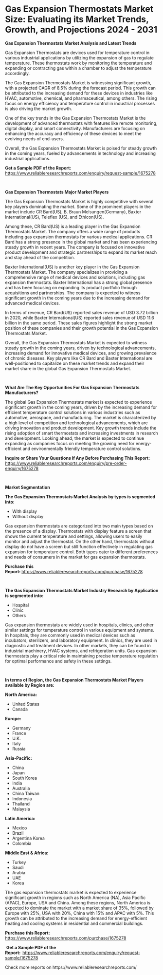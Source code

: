 <p><h1>Gas Expansion Thermostats Market Size: Evaluating its Market Trends, Growth, and Projections 2024 - 2031</h1></p><p><strong>Gas Expansion Thermostats Market Analysis and Latest Trends</strong></p>
<p><p>Gas Expansion Thermostats are devices used for temperature control in various industrial applications by utilizing the expansion of gas to regulate temperature. These thermostats work by monitoring the temperature and expanding or contracting gas within a chamber to adjust the temperature accordingly.</p><p>The Gas Expansion Thermostats Market is witnessing significant growth, with a projected CAGR of 8.5% during the forecast period. This growth can be attributed to the increasing demand for these devices in industries like HVAC, automotive, chemical, and pharmaceutical, among others. The rising focus on energy efficiency and temperature control in industrial processes is also driving the market growth.</p><p>One of the key trends in the Gas Expansion Thermostats Market is the development of advanced thermostats with features like remote monitoring, digital display, and smart connectivity. Manufacturers are focusing on enhancing the accuracy and efficiency of these devices to meet the evolving needs of end-users.</p><p>Overall, the Gas Expansion Thermostats Market is poised for steady growth in the coming years, fueled by advancements in technology and increasing industrial applications.</p></p>
<p><strong>Get a Sample PDF of the Report:&nbsp;</strong> <a href="https://www.reliableresearchreports.com/enquiry/request-sample/1675278">https://www.reliableresearchreports.com/enquiry/request-sample/1675278</a></p>
<p>&nbsp;</p>
<p><strong>Gas Expansion Thermostats Major Market Players</strong></p>
<p><p>The Gas Expansion Thermostats Market is highly competitive with several key players dominating the market. Some of the prominent players in the market include CR Bard(US), B. Braun Melsungen(Germany), Baxter International(US), Teleflex (US), and Ethicon(US). </p><p>Among these, CR Bard(US) is a leading player in the Gas Expansion Thermostats Market. The company offers a wide range of products including gas expansion thermostats for various medical applications. CR Bard has a strong presence in the global market and has been experiencing steady growth in recent years. The company is focused on innovative product development and strategic partnerships to expand its market reach and stay ahead of the competition.</p><p>Baxter International(US) is another key player in the Gas Expansion Thermostats Market. The company specializes in providing a comprehensive range of medical devices and solutions, including gas expansion thermostats. Baxter International has a strong global presence and has been focusing on expanding its product portfolio through acquisitions and partnerships. The company is expected to witness significant growth in the coming years due to the increasing demand for advanced medical devices.</p><p>In terms of revenue, CR Bard(US) reported sales revenue of USD 3.72 billion in 2020, while Baxter International(US) reported sales revenue of USD 11.6 billion in the same period. These sales figures highlight the strong market position of these companies and their growth potential in the Gas Expansion Thermostats Market.</p><p>Overall, the Gas Expansion Thermostats Market is expected to witness steady growth in the coming years, driven by technological advancements, increasing demand for innovative medical devices, and growing prevalence of chronic diseases. Key players like CR Bard and Baxter International are well-positioned to capitalize on these market trends and expand their market share in the global Gas Expansion Thermostats Market.</p></p>
<p>&nbsp;</p>
<p><strong>What Are The Key Opportunities For Gas Expansion Thermostats Manufacturers?</strong></p>
<p><p>The global Gas Expansion Thermostats market is expected to experience significant growth in the coming years, driven by the increasing demand for efficient temperature control solutions in various industries such as automotive, aerospace, and manufacturing. The market is characterized by a high level of competition and technological advancements, which are driving innovation and product development. Key growth trends include the rising adoption of smart thermostats and increasing investments in research and development. Looking ahead, the market is expected to continue expanding as companies focus on meeting the growing need for energy-efficient and environmentally friendly temperature control solutions.</p></p>
<p><strong>Inquire or Share Your Questions If Any Before Purchasing This Report:</strong> <a href="https://www.reliableresearchreports.com/enquiry/pre-order-enquiry/1675278">https://www.reliableresearchreports.com/enquiry/pre-order-enquiry/1675278</a></p>
<p>&nbsp;</p>
<p><strong>Market Segmentation</strong></p>
<p><strong>The Gas Expansion Thermostats Market Analysis by types is segmented into:</strong></p>
<p><ul><li>With display</li><li>Without display</li></ul></p>
<p><p>Gas expansion thermostats are categorized into two main types based on the presence of a display. Thermostats with display feature a screen that shows the current temperature and settings, allowing users to easily monitor and adjust the thermostat. On the other hand, thermostats without display do not have a screen but still function effectively in regulating gas expansion for temperature control. Both types cater to different preferences and needs of consumers in the market for gas expansion thermostats.</p></p>
<p><strong>Purchase this Report:&nbsp;</strong><a href="https://www.reliableresearchreports.com/purchase/1675278">https://www.reliableresearchreports.com/purchase/1675278</a></p>
<p>&nbsp;</p>
<p><strong>The Gas Expansion Thermostats Market Industry Research by Application is segmented into:</strong></p>
<p><ul><li>Hospital</li><li>Clinic</li><li>Others</li></ul></p>
<p><p>Gas expansion thermostats are widely used in hospitals, clinics, and other similar settings for temperature control in various equipment and systems. In hospitals, they are commonly used in medical devices such as incubators, sterilizers, and laboratory equipment. In clinics, they are used in diagnostic and treatment devices. In other markets, they can be found in industrial machinery, HVAC systems, and refrigeration units. Gas expansion thermostats play a critical role in maintaining precise temperature regulation for optimal performance and safety in these settings.</p></p>
<p>&nbsp;</p>
<p><strong>In terms of Region, the Gas Expansion Thermostats Market Players available by Region are:</strong></p>
<p>
    <p> <strong> North America: </strong>
        <ul>
            <li>United States</li>
            <li>Canada</li>
        </ul>
        </p> 
    <p> <strong> Europe: </strong>
        <ul>
            <li>Germany</li>
            <li>France</li>
            <li>U.K.</li>
            <li>Italy</li>
            <li>Russia</li>
        </ul>
        </p> 
    <p> <strong> Asia-Pacific: </strong>
        <ul>
            <li>China</li>
            <li>Japan</li>
            <li>South Korea</li>
            <li>India</li>
            <li>Australia</li>
            <li>China Taiwan</li>
            <li>Indonesia</li>
            <li>Thailand</li>
            <li>Malaysia</li>
        </ul>
        </p> 
    <p> <strong> Latin America: </strong>
        <ul>
            <li>Mexico</li>
            <li>Brazil</li>
            <li>Argentina Korea</li>
            <li>Colombia</li>
        </ul>
        </p> 
    <p> <strong> Middle East & Africa: </strong>
        <ul>
            <li>Turkey</li>
            <li>Saudi</li>
            <li>Arabia</li>
            <li>UAE</li>
            <li>Korea</li>
        </ul>
    </p>
    </p>
<p><p>The gas expansion thermostats market is expected to experience significant growth in regions such as North America (NA), Asia Pacific (APAC), Europe, USA and China. Among these regions, North America is expected to dominate the market with a market share of 35%, followed by Europe with 25%, USA with 20%, China with 15% and APAC with 5%. This growth can be attributed to the increasing demand for energy-efficient heating and cooling systems in residential and commercial buildings.</p></p>
<p><strong>Purchase this Report: </strong><a href="https://www.reliableresearchreports.com/purchase/1675278">https://www.reliableresearchreports.com/purchase/1675278</a></p>
<p>&nbsp;<strong>Get a Sample PDF of the Report:&nbsp;&nbsp;</strong><a href="https://www.reliableresearchreports.com/enquiry/request-sample/1675278">https://www.reliableresearchreports.com/enquiry/request-sample/1675278</a></p>
<p><strong></strong></p>
<p>Check more reports on https://www.reliableresearchreports.com/</p>